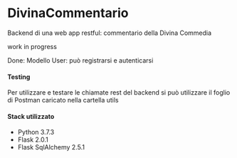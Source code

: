 # DivinaCommentario
Backend di una  web app restful: commentario della Divina Commedia

work in progress

Done:
Modello User: può registrarsi e autenticarsi

#### Testing
Per utilizzare e testare le chiamate rest del backend si può utilizzare il foglio di Postman caricato nella cartella utils

#### Stack utilizzato
- Python 3.7.3
- Flask 2.0.1
- Flask SqlAlchemy 2.5.1
